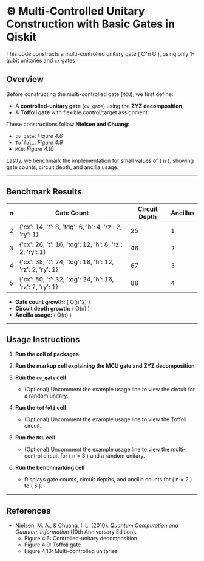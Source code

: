 # ⚙️ Multi-Controlled Unitary Construction with Basic Gates in Qiskit

This code constructs a multi-controlled unitary gate \( C^n U \), using only 1-qubit unitaries and `cx` gates.

## Overview

Before constructing the multi-controlled gate (`MCU`), we first define:
- A **controlled-unitary gate** (`cv_gate`) using the **ZYZ decomposition**, 
- A **Toffoli gate** with flexible control/target assignment.

These constructions follow **Nielsen and Chuang**:
- `cv_gate`: *Figure 4.6*
- `Toffoli`: *Figure 4.9*
- `MCU`: *Figure 4.10*

Lastly, we benchmark the implementation for small values of \( n \), showing gate counts, circuit depth, and ancilla usage.

---

## Benchmark Results

| n | Gate Count | Circuit Depth | Ancillas |
|--:|------------|----------------|----------|
| 2 | {'cx': 14, 't': 8, 'tdg': 6, 'h': 4, 'rz': 2, 'ry': 1} | 25 | 1 |
| 3 | {'cx': 26, 't': 16, 'tdg': 12, 'h': 8, 'rz': 2, 'ry': 1} | 46 | 2 |
| 4 | {'cx': 38, 't': 24, 'tdg': 18, 'h': 12, 'rz': 2, 'ry': 1} | 67 | 3 |
| 5 | {'cx': 50, 't': 32, 'tdg': 24, 'h': 16, 'rz': 2, 'ry': 1} | 88 | 4 |

- **Gate count growth:** \( O(n^2) \)
- **Circuit depth growth:** \( O(n) \)
- **Ancilla usage:** \( O(n) \)

---

## Usage Instructions

1. **Run the cell of packages**
   
2. **Run the markup cell explaining the MCU gate and ZYZ decomposition**
   
3. **Run the `cv_gate` cell**  
   - (Optional) Uncomment the example usage line to view the circuit for a random unitary.

4. **Run the `toffoli` cell**  
   - (Optional) Uncomment the example usage line to view the Toffoli circuit.

5. **Run the `MCU` cell**  
   - (Optional) Uncomment the example usage line to view the multi-control circuit for \( n = 3 \) and a random unitary.

6. **Run the benchmarking cell**  
   - Displays gate counts, circuit depths, and ancilla counts for \( n = 2 \) to \( 5 \).

---

## References

- Nielsen, M. A., & Chuang, I. L. (2010). *Quantum Computation and Quantum Information* (10th Anniversary Edition).  
  - Figure 4.6: Controlled-unitary decomposition  
  - Figure 4.9: Toffoli gate  
  - Figure 4.10: Multi-controlled unitaries

